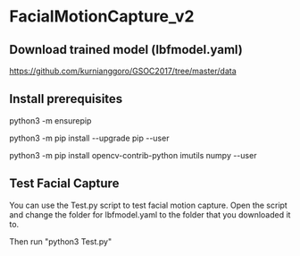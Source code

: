 # FacialMotionCapture_v2

## Download trained model (lbfmodel.yaml)
https://github.com/kurnianggoro/GSOC2017/tree/master/data

## Install prerequisites    
python3 -m ensurepip

python3 -m pip install --upgrade pip --user

python3 -m pip install opencv-contrib-python imutils numpy --user

## Test Facial Capture
You can use the Test.py script to test facial motion capture.  Open the script and change the folder for lbfmodel.yaml to the folder that you downloaded it to.

Then run "python3 Test.py"

